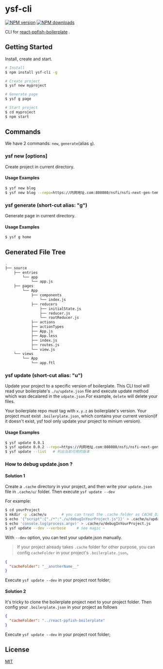 # ysf-cli

[![NPM version](https://img.shields.io/npm/v/ysf-cli.svg?style=flat)](https://npmjs.org/package/ysf-cli)
[![NPM downloads](http://img.shields.io/npm/dm/ysf-cli.svg?style=flat)](https://npmjs.org/package/ysf-cli)

CLI for [react-ppfish-boilerplate](https://github.com/NSFI/react-ppfish-boilerplate) .

## Getting Started

Install, create and start.

```bash
# Install
$ npm install ysf-cli -g

# Create project
$ ysf new myproject

# Generate page
$ ysf g page

# Start project
$ cd myproject
$ npm start
```

## Commands

We have 2 commands: `new`, `generate`(alias `g`).

### ysf new [options]

Create project in current directory.

#### Usage Examples

```bash
$ ysf new blog
$ ysf new blog --repo=https://内网地址.com:808080/nsfi/nsfi-next-gen-template.git
```

### ysf generate <page> (short-cut alias: "g")

Generate page in current directory.

#### Usage Examples

```bash
$ ysf g home
```

## Generated File Tree

```bash
.
├── source
    ├── entries
        └── app
        	└── app.js
    ├── pages
        └── App
    		├── components
    			└── index.js
    		├── reducers
	    		├── initialState.js
	    		├── reducer.js
    			└── rootReducer.js
    		├── actions
    		├── actionTypes
    		├── App.js
    		├── App.less
    		├── index.js
    		├── routes.js
    		└── view.js
	└── views
	    └── App
	    	└── app.ftl
```

### ysf update <version> (short-cut alias: "u")

Update your project to a specific version of boilerplate.
This CLI tool will read your boilerplate's `./u/update.json` file and execute
update method which was decalared in the `udpate.json`.For example, `delete` will delete your files.

Your boilerplate repo must tag with `x.y.z` as boilerplate's version.
Your project must exist `.boilerplate.json`, which contains your current version(if it doesn't exist, ysf tool only update your project to minium version).

#### Usage Examples

```bash
$ ysf update 0.0.1
$ ysf update 0.0.2 --repo=https://内网地址.com:808080/nsfi/nsfi-next-gen-template.git
$ ysf update --list   # 列出当前可用的版本
```

### How to debug update.json ?

#### Solution 1

Create a `.cache` directory in your project, and then write your `update.json` file in `.cache/u/` folder. Then execute `ysf update --dev`

For example:

```bash
$ cd yourProject
$ mkdir -p .cache/u       # you can treat the .cache folder as CACHE_DIR
$ echo '{"script":{"./*":"./u/debugInYourProject.js"}}' > .cache/u/update.json
$ echo 'console.log(process.argv)' > .cache/u/debugInYourProject.js
$ ysf update --dev --verbose     # see magic ~
```

With `--dev` option, you can test your update.json manually.

> If your project already takes `.cache` folder for other purpose, you can config `cacheFolder` in your project's `.boilerplate.json`。

```json
{
  "cacheFolder": "__anotherName__"
}
```

Execute `ysf update --dev` in your project root folder;

#### Solution 2

It's tricky to clone the boilerplate project next to your project folder. Then config your `.boilerplate.json` in your project as follows

```json
{
  "cacheFolder": "../react-ppfish-boilerplate"
}
```

Execute `ysf update --dev` in your project root folder;

## License

[MIT](https://tldrlegal.com/license/mit-license)
